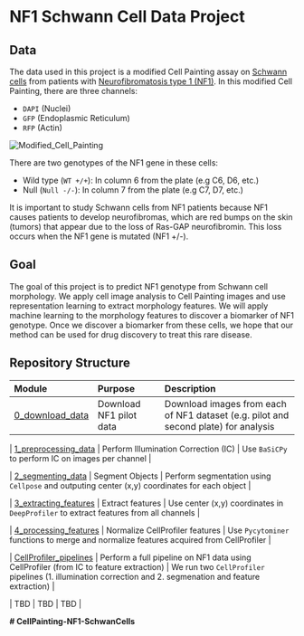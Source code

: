 # NF1 Schwann Cell Data Project



## Data

The data used in this project is a modified Cell Painting assay on [Schwann cells](https://www.ncbi.nlm.nih.gov/books/NBK544316/) from patients with [Neurofibromatosis type 1 (NF1)](https://medlineplus.gov/genetics/condition/neurofibromatosis-type-1/). 
In this modified Cell Painting, there are three channels:

- `DAPI` (Nuclei)
- `GFP` (Endoplasmic Reticulum)
- `RFP` (Actin)

![Modified_Cell_Painting](https://github.com/shumshersubashgautam/CellPainting-NF1-SchwanCells/assets/51912776/252795c0-b47b-41d0-8c0b-1aeaec7a54cb)


There are two genotypes of the NF1 gene in these cells:

- Wild type (`WT +/+`): In column 6 from the plate (e.g C6, D6, etc.)
- Null (`Null -/-`): In column 7 from the plate (e.g C7, D7, etc.)

It is important to study Schwann cells from NF1 patients because NF1 causes patients to develop neurofibromas, which are red bumps on the skin (tumors) that appear due to the loss of Ras-GAP neurofibromin. 
This loss occurs when the NF1 gene is mutated (NF1 +/-).


## Goal

The goal of this project is to predict NF1 genotype from Schwann cell morphology. 
We apply cell image analysis to Cell Painting images and use representation learning to extract morphology features.
We will apply machine learning to the morphology features to discover a biomarker of NF1 genotype.
Once we discover a biomarker from these cells, we hope that our method can be used for drug discovery to treat this rare disease.


## Repository Structure

| Module | Purpose | Description |
| :---- | :----- | :---------- |
| [0_download_data](0_download_data/) | Download NF1 pilot data | Download images from each of NF1 dataset (e.g. pilot and second plate) for analysis|

| [1_preprocessing_data](1_preprocessing_data/) | Perform Illumination Correction (IC) | Use `BaSiCPy` to perform IC on images per channel |

| [2_segmenting_data](2_segmenting_data/) | Segment Objects | Perform segmentation using `Cellpose` and outputing center (x,y) coordinates for each object |

| [3_extracting_features](3_extracting_features/) | Extract features | Use center (x,y) coordinates in `DeepProfiler` to extract features from all channels |

| [4_processing_features](4_processing_features/) | Normalize CellProfiler features | Use `Pycytominer` functions to merge and normalize features acquired from CellProfiler |

| [CellProfiler_pipelines](CellProfiler_pipelines/) | Perform a full pipeline on NF1 data using CellProfiler (from IC to feature extraction) | We run two `CellProfiler` pipelines (1. illumination correction and 2. segmenation and feature extraction) |

| TBD | TBD | TBD |

**#   C e l l P a i n t i n g - N F 1 - S c h w a n C e l l s **
 
 
